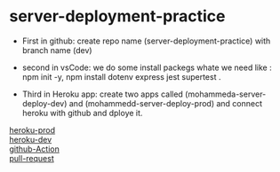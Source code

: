 # server-deployment-practice

* First in github:
create repo name (server-deployment-practice) with branch name (dev)

* second in vsCode:
we do some install packegs whate we need like :
npm init -y, npm install dotenv express jest supertest .


* Third in Heroku app:
create two apps called (mohammeda-server-deploy-dev) and (mohammedd-server-deploy-prod) and connect heroku with github and dploye it.

[heroku-prod](https://mohammedd-server-deploy-prod.herokuapp.com/) <br/>
[heroku-dev](https://mohammedd-server-deploy-dev.herokuapp.com/) <br/>
[github-Action](https://github.com/MohammedAlDahleh/server-deployment-practice/actions) <br/>
[pull-request](https://github.com/MohammedAlDahleh/server-deployment-practice/pull/2)
